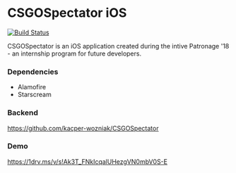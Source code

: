 # CSGOSpectator iOS
[![Build Status](https://travis-ci.org/blstream/CSSpectator_iOS.svg?branch=master)](https://travis-ci.org/blstream/CSSpectator_iOS)

CSGOSpectator is an iOS application created during the intive Patronage '18 - an internship program for future developers.

### Dependencies
- Alamofire
- Starscream

### Backend
https://github.com/kacper-wozniak/CSGOSpectator

### Demo
https://1drv.ms/v/s!Ak3T_FNkIcqalUHezgVN0mbV0S-E
